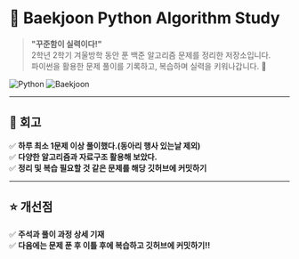 # 🐍 Baekjoon Python Algorithm Study

> **"꾸준함이 실력이다!"**  
> 2학년 2학기 겨울방학 동안 푼 백준 알고리즘 문제를 정리한 저장소입니다.  
> 파이썬을 활용한 문제 풀이를 기록하고, 복습하며 실력을 키워나갑니다. 🚀  

![Python](https://img.shields.io/badge/Python-3.9+-blue?style=flat-square&logo=python)
![Baekjoon](https://img.shields.io/badge/Baekjoon-Algorithm%20Study-orange?style=flat-square)

---

## 📌 회고

✅ **하루 최소 1문제 이상 풀이했다.(동아리 행사 있는날 제외)**  
✅ **다양한 알고리즘과 자료구조 활용해 보았다.**  
✅ **정리 및 복습 필요할 것 같은 문제를 해당 깃허브에 커밋하기**

---

## ⭐ 개선점
✅ **주석과 풀이 과정 상세 기재**  
✅ **다음에는 문제 푼 후 이틀 후에 복습하고 깃허브에 커밋하기!!** 
